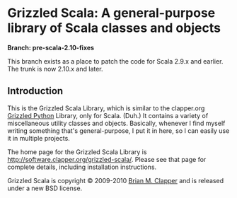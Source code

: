 Grizzled Scala: A general-purpose library of Scala classes and objects
======================================================================

**Branch: pre-scala-2.10-fixes**

This branch exists as a place to patch the code for Scala 2.9.x and earlier.
The trunk is now 2.10.x and later.

## Introduction

This is the Grizzled Scala Library, which is similar to the clapper.org
[Grizzled Python][] Library, only for Scala. (Duh.) It contains a variety
of miscellaneous utility classes and objects. Basically, whenever I find
myself writing something that's general-purpose, I put it in here, so I can
easily use it in multiple projects.

The home page for the Grizzled Scala Library is
<http://software.clapper.org/grizzled-scala/>. Please see that page for
complete details, including installation instructions.

Grizzled Scala is copyright &copy; 2009-2010 [Brian M. Clapper][] and
is released under a new BSD license.

[Brian M. Clapper]: mailto:bmc@clapper.org
[Grizzled Python]: http://software.clapper.org/grizzled-python/
